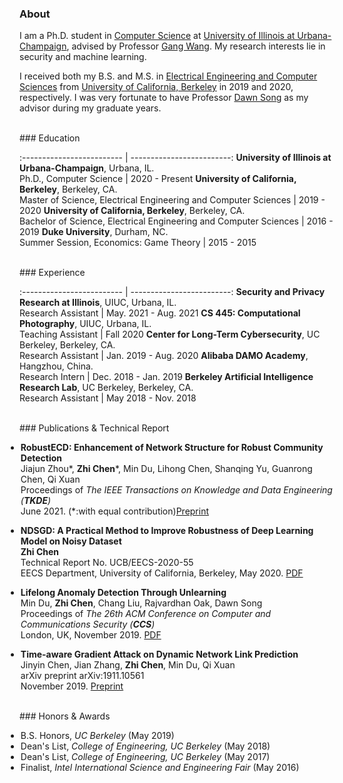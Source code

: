 <link href="/public/css/bootstrap.css" rel="stylesheet" />
<link href="/public/css/my.css" rel="stylesheet" />
<div id="ct1" style="padding-top:55px;margin-top:-55px;"></div>

### About

I am a Ph.D. student in <a href="https://cs.illinois.edu/">Computer Science</a> at <a href="https://illinois.edu/">University of Illinois at Urbana-Champaign</a>, advised by Professor <a href="http://gangw.cs.illinois.edu/">Gang Wang</a>. My research interests lie in security and machine learning.

I received both my B.S. and M.S. in <a href="https://eecs.berkeley.edu/">Electrical Engineering and Computer Sciences</a> from <a href="https://www.berkeley.edu/">University of California, Berkeley</a> in 2019 and 2020, respectively. I was very fortunate to have Professor <a href="https://www2.eecs.berkeley.edu/Faculty/Homepages/song.html">Dawn Song</a> as my advisor during my graduate years.

<br/>
<div id="ct2" style="padding-top:55px;margin-top:-55px;"></div>
### Education

:------------------------- | -------------------------:
<strong>University of Illinois at Urbana-Champaign</strong>, Urbana, IL.<br/>Ph.D., Computer Science |                 2020 - Present
<strong>University of California, Berkeley</strong>, Berkeley, CA.<br/>Master of Science, Electrical Engineering and Computer Sciences |                 2019 - 2020
<strong>University of California, Berkeley</strong>, Berkeley, CA.<br/>Bachelor of Science, Electrical Engineering and Computer Sciences |                 2016 - 2019
<strong>Duke University</strong>, Durham, NC.<br/>Summer Session, Economics: Game Theory |                 2015 - 2015

<br/>
<div id="ct3" style="padding-top:55px;margin-top:-55px;"></div>
### Experience

:------------------------- | -------------------------:
<strong>Security and Privacy Research at Illinois</strong>, UIUC, Urbana, IL.<br/>Research Assistant |                May. 2021 - Aug. 2021
<strong>CS 445: Computational Photography</strong>, UIUC, Urbana, IL.<br/>Teaching Assistant |                        Fall 2020
<strong>Center for Long-Term Cybersecurity</strong>, UC Berkeley, Berkeley, CA.<br/>Research Assistant  |            Jan. 2019 - Aug. 2020
<strong>Alibaba DAMO Academy</strong>, Hangzhou, China.<br/>Research Intern  |                                        Dec. 2018 - Jan. 2019
<strong>Berkeley Artificial Intelligence Research Lab</strong>, UC Berkeley, Berkeley, CA.<br/>Research Assistant |   May 2018 - Nov. 2018

<br/>
<div id="ct4" style="padding-top:55px;margin-top:-55px;"></div>
### Publications & Technical Report

<ul style="list-style-type:disc;margin-left:-22px;">
  <li><p><strong>RobustECD: Enhancement of Network Structure for Robust Community Detection</strong><br/>
  Jiajun Zhou*, <strong>Zhi Chen</strong>*, Min Du, Lihong Chen, Shanqing Yu, Guanrong Chen, Qi Xuan<br/>
  Proceedings of <em>The IEEE Transactions on Knowledge and Data Engineering (<strong>TKDE</strong>)</em><br/>
  June 2021. (*:with equal contribution)<a href="/data/1911.01670v4.pdf" class="btn btn-primary btn-xs">Preprint</a></p>
  </li>

  <li><p><strong>NDSGD: A Practical Method to Improve Robustness of Deep Learning Model on Noisy Dataset</strong><br/>
  <strong>Zhi Chen</strong><br/>
  Technical Report No. UCB/EECS-2020-55<br/>
  EECS Department, University of California, Berkeley, May 2020. <a href="/data/EECS-2020-55.pdf" class="btn btn-primary btn-xs">PDF</a></p>
  </li>

  <li><p><strong>Lifelong Anomaly Detection Through Unlearning</strong><br/>
  Min Du, <strong>Zhi Chen</strong>, Chang Liu, Rajvardhan Oak, Dawn Song<br/>
  Proceedings of <em>The 26th ACM Conference on Computer and Communications Security (<strong>CCS</strong>)</em><br/>
  London, UK, November 2019. <a href="/data/3319535.3363226.pdf" class="btn btn-primary btn-xs">PDF</a></p>
  </li>

  <li><p><strong>Time-aware Gradient Attack on Dynamic Network Link Prediction</strong><br/>
  Jinyin Chen, Jian Zhang, <strong>Zhi Chen</strong>, Min Du, Qi Xuan<br/>
  arXiv preprint arXiv:1911.10561<br/>
  November 2019. <a href="/data/1911.10561.pdf" class="btn btn-primary btn-xs">Preprint</a></p>
  </li>
</ul>
<!--
<div>

      <ul style="list-style-type:none;padding-left: 0px;">
        <li><strong>RobustECD: Enhancement of Network Structure for Robust Community Detection</strong></li>
        <li>Jiajun Zhou, <strong>Zhi Chen</strong>, Min Du, Lihong Chen, Shanqing Yu, Guanrong Chen, Qi Xuan</li>
        <li>Proceedings of <em>The IEEE Transactions on Knowledge and Data Engineering (<strong>Early Access</strong>)</em></li>
        <li>June 2021. <a href="/data/1911.01670v4.pdf" class="btn btn-primary btn-xs">PDF</a></li>
      </ul>

      <ul style="list-style-type:none;padding-left: 0px;">
        <li><strong>NDSGD: A Practical Method to Improve Robustness of Deep Learning Model on Noisy Dataset</strong></li>
        <li><strong>Zhi Chen</strong></li>
        <li>Technical Report No. UCB/EECS-2020-55</li>
        <li>EECS Department, University of California, Berkeley, May 2020. <a href="/data/EECS-2020-55.pdf" class="btn btn-primary btn-xs">PDF</a></li>
      </ul>

      <ul style="list-style-type:none;padding-left: 0px;">
        <li><strong>Lifelong Anomaly Detection Through Unlearning</strong></li>
        <li>Min Du, <strong>Zhi Chen</strong>, Chang Liu, Rajvardhan Oak, Dawn Song</li>
        <li>Proceedings of <em>The 26th ACM Conference on Computer and Communications Security (<strong>CCS</strong>)</em></li>
        <li>London, UK, November 2019. <a href="/data/3319535.3363226.pdf" class="btn btn-primary btn-xs">PDF</a></li>
      </ul>


    <ul style="list-style-type:none;padding-left: 0px;">
      <li><strong>Time-aware Gradient Attack on Dynamic Network Link Prediction</strong></li>
      <li>Jinyin Chen, Jian Zhang, <strong>Zhi Chen</strong>, Min Du, Qi Xuan</li>
      <li>arXiv preprint arXiv:1911.10561</li>
      <li>November 2019. <a href="/data/1911.10561.pdf" class="btn btn-primary btn-xs">PDF</a></li>
    </ul>
</div>
-->

<br/>
<div id="ct5" style="padding-top:55px;margin-top:-55px;"></div>
### Honors & Awards

<ul style="list-style-type:disc;margin-left:-22px;">
  <li>B.S. Honors, <em>UC Berkeley</em> (May 2019)</li>
  <li>Dean's List, <em>College of Engineering, UC Berkeley</em> (May 2018)</li>
  <li>Dean's List, <em>College of Engineering, UC Berkeley</em> (May 2017)</li>
  <li>Finalist, <em>Intel International Science and Engineering Fair</em> (May 2016)</li>
</ul>

<!--
------------------------- | -------------------------
May 2019     |     <strong>B.S. Honors</strong><br/>UC Berkeley
May 2018     |     <strong>Dean's List</strong><br/>College of Engineering,UC Berkeley
May 2017     |     <strong>Dean's List</strong><br/>College of Engineering,UC Berkeley
May 2016     |     <strong>Finalist</strong><br/>As a finalist, participating in the 67th Intel International Science and Engineering Fair, Phoenix, May 8-13, 2016.
-->
